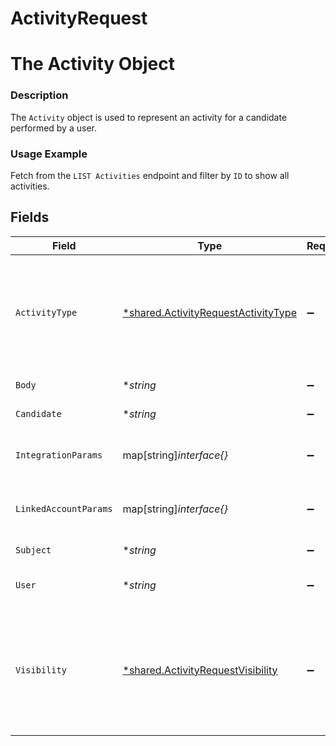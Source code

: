 # ActivityRequest

# The Activity Object
### Description
The `Activity` object is used to represent an activity for a candidate performed by a user.
### Usage Example
Fetch from the `LIST Activities` endpoint and filter by `ID` to show all activities.


## Fields

| Field                                                                                             | Type                                                                                              | Required                                                                                          | Description                                                                                       | Example                                                                                           |
| ------------------------------------------------------------------------------------------------- | ------------------------------------------------------------------------------------------------- | ------------------------------------------------------------------------------------------------- | ------------------------------------------------------------------------------------------------- | ------------------------------------------------------------------------------------------------- |
| `ActivityType`                                                                                    | [*shared.ActivityRequestActivityType](../../../pkg/models/shared/activityrequestactivitytype.md)  | :heavy_minus_sign:                                                                                | The activity's type.<br/><br/>* `NOTE` - NOTE<br/>* `EMAIL` - EMAIL<br/>* `OTHER` - OTHER         | NOTE                                                                                              |
| `Body`                                                                                            | **string*                                                                                         | :heavy_minus_sign:                                                                                | The activity's body.                                                                              | Candidate loves integrations!!.                                                                   |
| `Candidate`                                                                                       | **string*                                                                                         | :heavy_minus_sign:                                                                                | The activity’s candidate.                                                                         | 03455bc6-6040-430a-848e-aafacbfdf4fg                                                              |
| `IntegrationParams`                                                                               | map[string]*interface{}*                                                                          | :heavy_minus_sign:                                                                                | N/A                                                                                               | {<br/>"unique_integration_field": "unique_integration_field_value"<br/>}                          |
| `LinkedAccountParams`                                                                             | map[string]*interface{}*                                                                          | :heavy_minus_sign:                                                                                | N/A                                                                                               | {<br/>"unique_linked_account_field": "unique_linked_account_field_value"<br/>}                    |
| `Subject`                                                                                         | **string*                                                                                         | :heavy_minus_sign:                                                                                | The activity's subject.                                                                           | Gil Feig's interview                                                                              |
| `User`                                                                                            | **string*                                                                                         | :heavy_minus_sign:                                                                                | The user that performed the action.                                                               | 9d892439-5fab-4dbb-8bd8-34f7f96c7912                                                              |
| `Visibility`                                                                                      | [*shared.ActivityRequestVisibility](../../../pkg/models/shared/activityrequestvisibility.md)      | :heavy_minus_sign:                                                                                | The activity's visibility.<br/><br/>* `ADMIN_ONLY` - ADMIN_ONLY<br/>* `PUBLIC` - PUBLIC<br/>* `PRIVATE` - PRIVATE | PRIVATE                                                                                           |